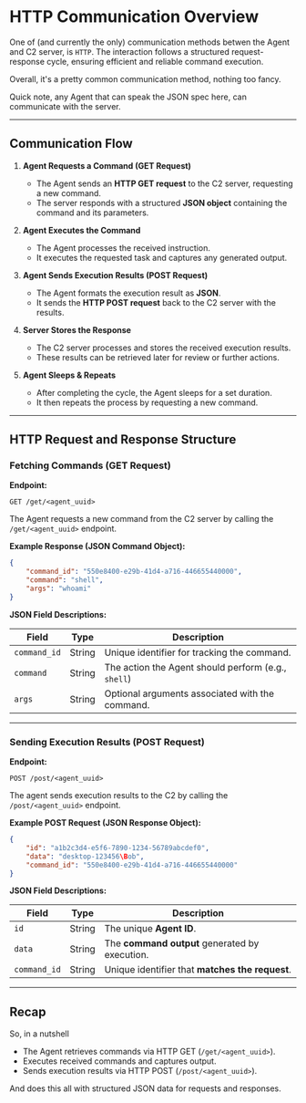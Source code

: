 # **HTTP Communication Overview**  

One of (and currently the only) communication methods betwen the Agent and C2 server, is `HTTP`. The interaction follows a structured request-response cycle, ensuring efficient and reliable command execution. 

Overall, it's a pretty common communication method, nothing too fancy.

Quick note, any Agent that can speak the JSON spec here, can communicate with the server.

---

## **Communication Flow**  

1. **Agent Requests a Command (GET Request)**  
   
    - The Agent sends an **HTTP GET request** to the C2 server, requesting a new command.  
    - The server responds with a structured **JSON object** containing the command and its parameters.  

2. **Agent Executes the Command**  
   
    - The Agent processes the received instruction.  
    - It executes the requested task and captures any generated output.  

3. **Agent Sends Execution Results (POST Request)**  
   
    - The Agent formats the execution result as **JSON**.  
    - It sends the **HTTP POST request** back to the C2 server with the results.  

4. **Server Stores the Response**  
   
    - The C2 server processes and stores the received execution results.  
    - These results can be retrieved later for review or further actions.  

5. **Agent Sleeps & Repeats**  
   
    - After completing the cycle, the Agent sleeps for a set duration.  
    - It then repeats the process by requesting a new command.  


---

## **HTTP Request and Response Structure**  

### **Fetching Commands (GET Request)**  
**Endpoint:**  
```
GET /get/<agent_uuid>
```
The Agent requests a new command from the C2 server by calling the `/get/<agent_uuid>` endpoint.

**Example Response (JSON Command Object):**  
```json
{
    "command_id": "550e8400-e29b-41d4-a716-446655440000",
    "command": "shell",
    "args": "whoami"
}
```

**JSON Field Descriptions:**  

| Field         | Type   | Description                                        |
|--------------|--------|-----------------------------------------------------|
| `command_id` | String | Unique identifier for tracking the command.         |
| `command`    | String | The action the Agent should perform (e.g., `shell`) |
| `args`       | String | Optional arguments associated with the command.     |

---

### **Sending Execution Results (POST Request)**  
**Endpoint:**  
```
POST /post/<agent_uuid>
```
The agent sends execution results to the C2 by calling the `/post/<agent_uuid>` endpoint.

**Example POST Request (JSON Response Object):**  

```json
{
    "id": "a1b2c3d4-e5f6-7890-1234-56789abcdef0",
    "data": "desktop-123456\Bob",
    "command_id": "550e8400-e29b-41d4-a716-446655440000"
}
```

**JSON Field Descriptions:**  

| Field        | Type   | Description                                      |
|-------------|--------|--------------------------------------------------|
| `id`        | String | The unique **Agent ID**.                         |
| `data`      | String | The **command output** generated by execution.   |
| `command_id`| String | Unique identifier that **matches the request**.  |

---


## **Recap**  

So, in a nutshell

- The Agent retrieves commands via HTTP GET (`/get/<agent_uuid>`).  
- Executes received commands and captures output.  
- Sends execution results via HTTP POST (`/post/<agent_uuid>`).  

And does this all with structured JSON data for requests and responses.  


